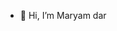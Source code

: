 - 👋 Hi, I’m Maryam dar


<!---
marydar/marydar is a ✨ special ✨ repository because its `README.md` (this file) appears on your GitHub profile.
You can click the Preview link to take a look at your changes.
--->
